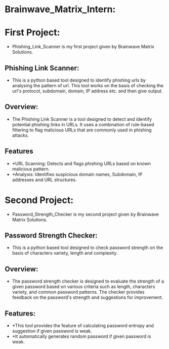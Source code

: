 # Brainwave_Matrix_Intern:

# First Project:
-  Phishing_Link_Scanner is my first project given by Brainwave Matrix Solutions.

## Phishing Link Scanner:
-  This is a python based tool designed to identify phishing urls by analysing the pattern of url. This tool works on the basis of checking the url's protocol, subdomain, domain, IP address etc. and then give 
 output. 

## Overview:
-  The Phishing Link Scanner is a tool designed to detect and identify potential phishing links in URLs. It uses a combination of rule-based filtering to flag malicious URLs that are commonly used in phishing 
  attacks. 

## Features
- *URL Scanning:
      Detects and flags phishing URLs based on known malicious pattern.
- *Analysis:
      Identifies suspicious domain names, Subdomain, IP addresses and URL structures.

# Second Project:
- Password_Strength_Checker is my second project given by Brainwave Matrix Solutions.

## Password Strength Checker:
- This is a python based tool designed to check password strength on the basis of characters variety, length and complexity.
  
## Overview:
- The password strength checker is designed to evaluate the strength of a given password based on various criteria  such as length, characters variety, and common password patterns. The checker provides feedback 
 on the password's strength and suggestions for improvement.

## Features:
- *This tool provides the feature of calculating password entropy and suggestion if given password is weak.
- *It automatically generates random password if given password is weak.

